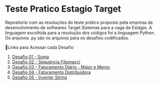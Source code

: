# Teste Pratico Estagio Target
Repositorio com as resoluções do teste prático proposto pela empresa de desenvolvimento de softwares Target Sistemas para a vaga de Estágio. A linguagem escolhida para a resolução dos códigos foi a linguagem Python. Os arquivos .py são os arquivos para os desafios codificados.

🔗Links para Acessar cada Desafio
1. [Desafio 01 - Soma](Desafio01_Soma.py)
2. [Desafio 02 - Sequência Fibonacci](Desafio02_SequenciaFibonacci.py)
3. [Desafio 03 - Faturamento Diário - Maior e Menor](Desafio03_FaturamentoDiario.py)
4. [Desafio 04 - Faturamento Distribuidora](Desafio04_FaturamentoDistribuidora.py)
5. [Desafio 05 - Inverter String](Desafio05_InverterString.py)


